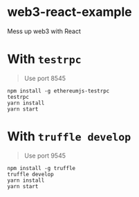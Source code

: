 # web3-react-example
Mess up web3 with React

# With `testrpc`
> Use port 8545
```
npm install -g ethereumjs-testrpc
testrpc
yarn install
yarn start
```

# With `truffle develop`
> Use port 9545
```
npm install -g truffle
truffle develop
yarn install
yarn start
```